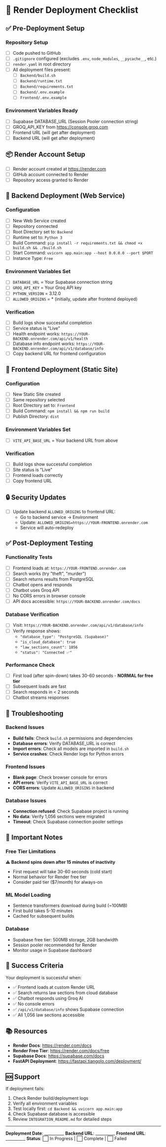 # 🚀 Render Deployment Checklist

## ✅ Pre-Deployment Setup

### Repository Setup
- [ ] Code pushed to GitHub
- [ ] `.gitignore` configured (excludes `.env`, `node_modules`, `__pycache__`, etc.)
- [ ] `render.yaml` in root directory
- [ ] All deployment files present:
  - [ ] `Backend/build.sh`
  - [ ] `Backend/runtime.txt`
  - [ ] `Backend/requirements.txt`
  - [ ] `Backend/.env.example`
  - [ ] `Frontend/.env.example`

### Environment Variables Ready
- [ ] Supabase DATABASE_URL (Session Pooler connection string)
- [ ] GROQ_API_KEY from https://console.groq.com
- [ ] Frontend URL (will get after deployment)
- [ ] Backend URL (will get after deployment)

## 📦 Render Account Setup

- [ ] Render account created at https://render.com
- [ ] GitHub account connected to Render
- [ ] Repository access granted to Render

## 🔧 Backend Deployment (Web Service)

### Configuration
- [ ] New Web Service created
- [ ] Repository connected
- [ ] Root Directory set to: `Backend`
- [ ] Runtime set to: `Python 3`
- [ ] Build Command: `pip install -r requirements.txt && chmod +x build.sh && ./build.sh`
- [ ] Start Command: `uvicorn app.main:app --host 0.0.0.0 --port $PORT`
- [ ] Instance Type: `Free`

### Environment Variables Set
- [ ] `DATABASE_URL` = Your Supabase connection string
- [ ] `GROQ_API_KEY` = Your Groq API key
- [ ] `PYTHON_VERSION` = 3.12.0
- [ ] `ALLOWED_ORIGINS` = * (initially, update after frontend deployed)

### Verification
- [ ] Build logs show successful completion
- [ ] Service status is "Live"
- [ ] Health endpoint works: `https://YOUR-BACKEND.onrender.com/api/v1/health`
- [ ] Database info endpoint works: `https://YOUR-BACKEND.onrender.com/api/v1/database/info`
- [ ] Copy backend URL for frontend configuration

## 🎨 Frontend Deployment (Static Site)

### Configuration
- [ ] New Static Site created
- [ ] Same repository selected
- [ ] Root Directory set to: `Frontend`
- [ ] Build Command: `npm install && npm run build`
- [ ] Publish Directory: `dist`

### Environment Variables Set
- [ ] `VITE_API_BASE_URL` = Your backend URL from above

### Verification
- [ ] Build logs show successful completion
- [ ] Site status is "Live"
- [ ] Frontend loads correctly
- [ ] Copy frontend URL

## 🔒 Security Updates

- [ ] Update backend `ALLOWED_ORIGINS` to frontend URL:
  - Go to backend service → Environment
  - Update: `ALLOWED_ORIGINS=https://YOUR-FRONTEND.onrender.com`
  - Service will auto-redeploy

## ✅ Post-Deployment Testing

### Functionality Tests
- [ ] Frontend loads at: `https://YOUR-FRONTEND.onrender.com`
- [ ] Search works (try "theft", "murder")
- [ ] Search returns results from PostgreSQL
- [ ] Chatbot opens and responds
- [ ] Chatbot uses Groq API
- [ ] No CORS errors in browser console
- [ ] API docs accessible: `https://YOUR-BACKEND.onrender.com/docs`

### Database Verification
- [ ] Visit: `https://YOUR-BACKEND.onrender.com/api/v1/database/info`
- [ ] Verify response shows:
  - `"database_type": "PostgreSQL (Supabase)"`
  - `"is_cloud_database": true`
  - `"law_sections_count": 1056`
  - `"status": "Connected ✅"`

### Performance Check
- [ ] First load (after spin-down) takes 30-60 seconds - **NORMAL for free tier**
- [ ] Subsequent loads are fast
- [ ] Search responds in < 2 seconds
- [ ] Chatbot streams responses

## 🐛 Troubleshooting

### Backend Issues
- **Build fails**: Check `build.sh` permissions and dependencies
- **Database errors**: Verify DATABASE_URL is correct
- **Import errors**: Check all models are imported in `build.sh`
- **Service crashes**: Check Render logs for Python errors

### Frontend Issues
- **Blank page**: Check browser console for errors
- **API errors**: Verify `VITE_API_BASE_URL` is correct
- **CORS errors**: Update `ALLOWED_ORIGINS` in backend

### Database Issues
- **Connection refused**: Check Supabase project is running
- **No data**: Verify 1,056 sections were migrated
- **Timeout**: Check Supabase connection pooler settings

## 📝 Important Notes

### Free Tier Limitations
⚠️ **Backend spins down after 15 minutes of inactivity**
- First request will take 30-60 seconds (cold start)
- Normal behavior for Render free tier
- Consider paid tier ($7/month) for always-on

### ML Model Loading
- Sentence transformers download during build (~100MB)
- First build takes 5-10 minutes
- Cached for subsequent builds

### Database
- Supabase free tier: 500MB storage, 2GB bandwidth
- Session pooler recommended for Render
- Monitor usage in Supabase dashboard

## 🎉 Success Criteria

Your deployment is successful when:
- ✅ Frontend loads at custom Render URL
- ✅ Search returns law sections from cloud database
- ✅ Chatbot responds using Groq AI
- ✅ No console errors
- ✅ `/api/v1/database/info` shows Supabase connection
- ✅ All 1,056 law sections accessible

## 📚 Resources

- **Render Docs**: https://render.com/docs
- **Render Free Tier**: https://render.com/docs/free
- **Supabase Docs**: https://supabase.com/docs
- **FastAPI Deployment**: https://fastapi.tiangolo.com/deployment/

## 🆘 Support

If deployment fails:
1. Check Render build/deployment logs
2. Verify all environment variables
3. Test locally first: `cd Backend && uvicorn app.main:app`
4. Check Supabase database is accessible
5. Review `INTEGRATION_README.md` for detailed steps

---

**Deployment Date**: __________
**Backend URL**: __________
**Frontend URL**: __________
**Status**: ⬜ In Progress | ⬜ Complete | ⬜ Failed
